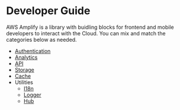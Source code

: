 # Developer Guide

AWS Amplify is a library with buidling blocks for frontend and mobile developers to interact with the Cloud. You can mix and match the categories below as needed.

* [Authentication](authentication_guide.md)
* [Analytics](analytics_guide.md)
* [API](api_guide.md)
* [Storage](storage_guide.md)
* [Cache](cache_guide.md)
* Utilities
  - [I18n](i18n_guide.md)
  - [Logger](logger_guide.md)
  - [Hub](hub_guide.md)
